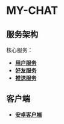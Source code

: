 # MY-CHAT

## 服务架构

核心服务：

- [**用户服务**](https://github.com/WH-5/user-service)  
- [**好友服务**](https://github.com/WH-5/friend-service)  
- [**推送服务**](https://github.com/WH-5/push-service)  

## 客户端

- [**安卓客户端**](https://github.com/WH-5/mychat-android)  


